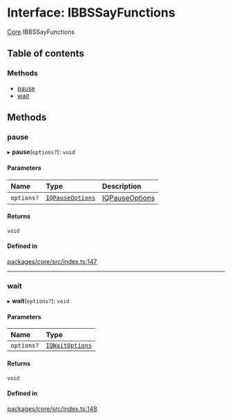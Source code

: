 # Interface: IBBSSayFunctions

[Core](../modules/Core.md).IBBSSayFunctions

## Table of contents

### Methods

- [pause](Core.IBBSSayFunctions.md#pause)
- [wait](Core.IBBSSayFunctions.md#wait)

## Methods

### pause

▸ **pause**(`options?`): `void`

#### Parameters

| Name | Type | Description |
| :------ | :------ | :------ |
| `options?` | [`IQPauseOptions`](Core.IQPauseOptions.md) | [IQPauseOptions](Core.IQPauseOptions.md) |

#### Returns

`void`

#### Defined in

[packages/core/src/index.ts:147](https://github.com/iniquitybbs/iniquity/blob/b8c4706/packages/core/src/index.ts#L147)

___

### wait

▸ **wait**(`options?`): `void`

#### Parameters

| Name | Type |
| :------ | :------ |
| `options?` | [`IQWaitOptions`](Core.IQWaitOptions.md) |

#### Returns

`void`

#### Defined in

[packages/core/src/index.ts:148](https://github.com/iniquitybbs/iniquity/blob/b8c4706/packages/core/src/index.ts#L148)
